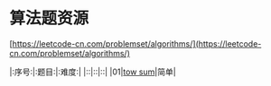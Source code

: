 # 算法题资源

[https://leetcode-cn.com/problemset/algorithms/](https://leetcode-cn.com/problemset/algorithms/)

|:序号:|:题目:|:难度:|
|::|::|::|
|01|[tow sum](https://leetcode-cn.com/problems/two-sum/description/)|简单|